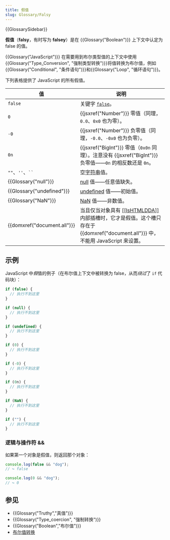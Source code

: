 ```yaml
---
title: 假值
slug: Glossary/Falsy
---
```


{{GlossarySidebar}}

**假值**（**falsy**，有时写为 **falsey**）是在 {{Glossary("Boolean")}} 上下文中认定为 false 的值。

{{Glossary("JavaScript")}} 在需要用到布尔类型值的上下文中使用{{Glossary("Type_Conversion", "强制类型转换")}}将值转换为布尔值，例如{{Glossary("Conditional", "条件语句")}}和{{Glossary("Loop", "循环语句")}}。

下列表格提供了 JavaScript 的所有假值。

| 值                          | 说明                                                                                                                                                                                         |
| --------------------------- | -------------------------------------------------------------------------------------------------------------------------------------------------------------------------------------------- |
| `false`                     | 关键字 [`false`](/zh-CN/docs/Web/JavaScript/Reference/Lexical_grammar#保留字)。                                                                                                              |
| `0`                         | {{jsxref("Number")}} 零值（同理，`0.0`、`0x0` 也为零）。                                                                                                                                     |
| `-0`                        | {{jsxref("Number")}} 负零值（同理，`-0.0`、`-0x0` 也为负零）。                                                                                                                               |
| `0n`                        | {{jsxref("BigInt")}} 零值（`0x0n` 同理）。注意没有 {{jsxref("BigInt")}} 负零值——`0n` 的相反数还是 `0n`。                                                                                     |
| `""`、`''`、` `` `          | 空[字符串](/zh-CN/docs/Web/JavaScript/Reference/Global_Objects/String)值。                                                                                                                   |
| {{Glossary("null")}}        | [null](/zh-CN/docs/Web/JavaScript/Reference/Operators/null) 值——任意值缺失。                                                                                                                 |
| {{Glossary("undefined")}}   | [undefined](/zh-CN/docs/Web/JavaScript/Reference/Global_Objects/undefined) 值——初始值。                                                                                                      |
| {{Glossary("NaN")}}         | [NaN](/zh-CN/docs/Web/JavaScript/Reference/Global_Objects/NaN) 值——非数值。                                                                                                                  |
| {{domxref("document.all")}} | 当且仅当对象具有 [\[\[IsHTMLDDA\]\]](https://tc39.es/ecma262/#sec-IsHTMLDDA-internal-slot) 内部插槽时，它才是假值。这个槽只存在于 {{domxref("document.all")}} 中，不能用 JavaScript 来设置。 |

## 示例

JavaScript 中*假*值的例子（在布尔值上下文中被转换为 false，从而*绕过*了 `if` 代码块）：

```js
if (false) {
  // 执行不到这里
}

if (null) {
  // 执行不到这里
}

if (undefined) {
  // 执行不到这里
}

if (0) {
  // 执行不到这里
}

if (-0) {
  // 执行不到这里
}

if (0n) {
  // 执行不到这里
}

if (NaN) {
  // 执行不到这里
}

if ("") {
  // 执行不到这里
}
```

### 逻辑与操作符 &&

如果第一个对象是假值，则返回那个对象：

```js
console.log(false && "dog");
// ↪ false

console.log(0 && "dog");
// ↪ 0
```

## 参见

- {{Glossary("Truthy","真值")}}
- {{Glossary("Type_coercion", "强制转换")}}
- {{Glossary("Boolean","布尔值")}}
- [布尔值转换](/zh-CN/docs/Web/JavaScript/Reference/Global_Objects/Boolean#boolean_coercion)
